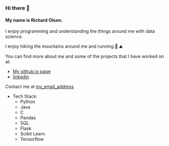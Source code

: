 ### Hi there 👋


#### My name is Richard Olson.  
I enjoy programming and understanding the things around me with data science.

I enjoy hiking the mountains around me and running.:running: :mountain:

You can find more about me and some of the projects that I have
worked on at:
- [My github.io page](https://richardolson.github.io/)
- [linkedin](https://www.linkedin.com/in/richard-olson-0129)

Contact me at [my_email_address](mailto:danandersonmobile@yahoo.com)

- Tech Stack:
  - Python
  - Java
  - C
  - Pandas
  - SQL
  - Flask
  - Scikit Learn
  - Tensorflow

<!--
**richardOlson/richardOlson** is a ✨ _special_ ✨ repository because its `README.md` (this file) appears on your GitHub profile.


## 

####



Here are some ideas to get you started:

- 🔭 I’m currently working on ...
- 🌱 I’m currently learning ...
- 👯 I’m looking to collaborate on ...
- 🤔 I’m looking for help with ...
- 💬 Ask me about ...
- 📫 How to reach me: ...
- 😄 Pronouns: ...
- ⚡ Fun fact: ...
-->
